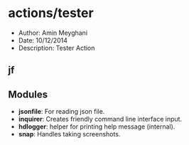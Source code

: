

<!-- Start ../src/actions/capture/capture.js -->

# actions/tester

- Author: Amin Meyghani
- Date: 10/12/2014
- Description: Tester Action

## jf

## Modules

- __jsonfile__: For reading json file.
- __inquirer__: Creates friendly command line interface input.
- __hdlogger__: helper for printing help message (internal).
- __snap__: Handles taking screenshots.

<!-- End ../src/actions/capture/capture.js -->

